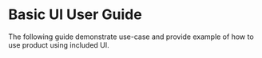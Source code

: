 # Basic UI User Guide

The following guide demonstrate use-case and provide example of how to use product using included UI.


